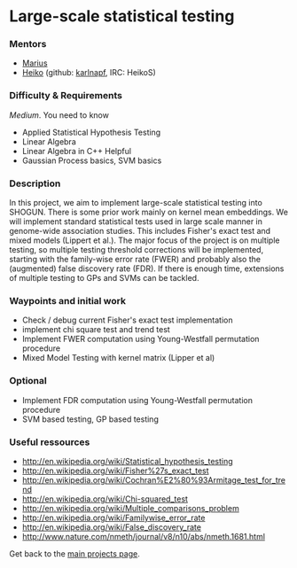 # Large-scale statistical testing

### Mentors
 * [Marius](https://www2.informatik.hu-berlin.de/~kloftmar/)
 * [Heiko](Heiko%20Strathmann) (github: [karlnapf](https://github.com/karlnapf), IRC: HeikoS)

### Difficulty & Requirements
*Medium*. 
You need to know
 * Applied Statistical Hypothesis Testing
 * Linear Algebra
 * Linear Algebra in C++
Helpful
 * Gaussian Process basics, SVM basics

### Description
In this project, we aim to implement large-scale statistical testing into SHOGUN. There is some prior work mainly on kernel mean embeddings. We will implement standard statistical tests used in large scale manner in genome-wide association studies. This includes Fisher's exact test and mixed models (Lippert et al.). The major focus of the project is on multiple testing, so multiple testing threshold corrections will be implemented, starting with the family-wise error rate (FWER) and probably also the (augmented) false discovery rate (FDR). If there is enough time, extensions of multiple testing to GPs and SVMs can be tackled.

### Waypoints and initial work
 * Check / debug current Fisher's exact test implementation
 * implement chi square test and trend test
 * Implement FWER computation using Young-Westfall permutation procedure
 * Mixed Model Testing with kernel matrix (Lipper et al)
 
### Optional
 * Implement FDR computation using Young-Westfall permutation procedure
 * SVM based testing, GP based testing
 

### Useful ressources
 * http://en.wikipedia.org/wiki/Statistical_hypothesis_testing
 * http://en.wikipedia.org/wiki/Fisher%27s_exact_test
 * http://en.wikipedia.org/wiki/Cochran%E2%80%93Armitage_test_for_trend
 * http://en.wikipedia.org/wiki/Chi-squared_test
 * http://en.wikipedia.org/wiki/Multiple_comparisons_problem
 * http://en.wikipedia.org/wiki/Familywise_error_rate
 * http://en.wikipedia.org/wiki/False_discovery_rate
 * http://www.nature.com/nmeth/journal/v8/n10/abs/nmeth.1681.html

Get back to the [main projects page](Google%20Summer%20of%20Code%202016%20Projects).